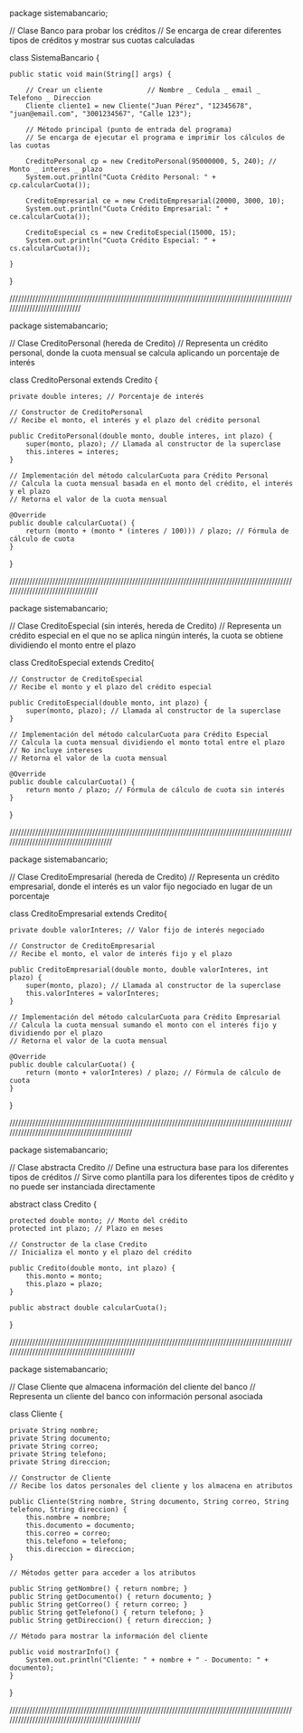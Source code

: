 package sistemabancario;

// Clase Banco para probar los créditos
// Se encarga de crear diferentes tipos de créditos y mostrar sus cuotas calculadas

class SistemaBancario {

    public static void main(String[] args) {
        
        // Crear un cliente           // Nombre _ Cedula _ email _ Telefono _ Direccion   
        Cliente cliente1 = new Cliente("Juan Pérez", "12345678", "juan@email.com", "3001234567", "Calle 123"); 
        
        // Método principal (punto de entrada del programa)
        // Se encarga de ejecutar el programa e imprimir los cálculos de las cuotas
        
        CreditoPersonal cp = new CreditoPersonal(95000000, 5, 240); // Monto _ interes _ plazo
        System.out.println("Cuota Crédito Personal: " + cp.calcularCuota());
        
        CreditoEmpresarial ce = new CreditoEmpresarial(20000, 3000, 10);
        System.out.println("Cuota Crédito Empresarial: " + ce.calcularCuota());
        
        CreditoEspecial cs = new CreditoEspecial(15000, 15);
        System.out.println("Cuota Crédito Especial: " + cs.calcularCuota());
        
    }
    
}

////////////////////////////////////////////////////////////////////////////////////////////////////////////////////////////

package sistemabancario;

// Clase CreditoPersonal (hereda de Credito)
// Representa un crédito personal, donde la cuota mensual se calcula aplicando un porcentaje de interés

class CreditoPersonal extends Credito {
    
    private double interes; // Porcentaje de interés
    
    // Constructor de CreditoPersonal
    // Recibe el monto, el interés y el plazo del crédito personal
    
    public CreditoPersonal(double monto, double interes, int plazo) {
        super(monto, plazo); // Llamada al constructor de la superclase
        this.interes = interes;
    }
    
    // Implementación del método calcularCuota para Crédito Personal
    // Calcula la cuota mensual basada en el monto del crédito, el interés y el plazo
    // Retorna el valor de la cuota mensual
    
    @Override
    public double calcularCuota() {
        return (monto + (monto * (interes / 100))) / plazo; // Fórmula de cálculo de cuota
    }
    
}

//////////////////////////////////////////////////////////////////////////////////////////////////////////////////////////////////

package sistemabancario;

// Clase CreditoEspecial (sin interés, hereda de Credito)
// Representa un crédito especial en el que no se aplica ningún interés, la cuota se obtiene dividiendo el monto entre el plazo

class CreditoEspecial extends Credito{
    
    // Constructor de CreditoEspecial
    // Recibe el monto y el plazo del crédito especial
    
    public CreditoEspecial(double monto, int plazo) {
        super(monto, plazo); // Llamada al constructor de la superclase 
    }
    
    // Implementación del método calcularCuota para Crédito Especial
    // Calcula la cuota mensual dividiendo el monto total entre el plazo
    // No incluye intereses
    // Retorna el valor de la cuota mensual
    
    @Override
    public double calcularCuota() {
        return monto / plazo; // Fórmula de cálculo de cuota sin interés
    }
}

///////////////////////////////////////////////////////////////////////////////////////////////////////////////////////////////////////

package sistemabancario;

// Clase CreditoEmpresarial (hereda de Credito)
// Representa un crédito empresarial, donde el interés es un valor fijo negociado en lugar de un porcentaje

class CreditoEmpresarial extends Credito{
    
    private double valorInteres; // Valor fijo de interés negociado  
    
    // Constructor de CreditoEmpresarial
    // Recibe el monto, el valor de interés fijo y el plazo
    
    public CreditoEmpresarial(double monto, double valorInteres, int plazo) {
        super(monto, plazo); // Llamada al constructor de la superclase
        this.valorInteres = valorInteres;
    }
    
    // Implementación del método calcularCuota para Crédito Empresarial
    // Calcula la cuota mensual sumando el monto con el interés fijo y dividiendo por el plazo
    // Retorna el valor de la cuota mensual
    
    @Override
    public double calcularCuota() {
        return (monto + valorInteres) / plazo; // Fórmula de cálculo de cuota
    }
    
}

//////////////////////////////////////////////////////////////////////////////////////////////////////////////////////////////////////////////

package sistemabancario;

// Clase abstracta Credito
// Define una estructura base para los diferentes tipos de créditos
// Sirve como plantilla para los diferentes tipos de crédito y no puede ser instanciada directamente

abstract class Credito {
    
    protected double monto; // Monto del crédito
    protected int plazo; // Plazo en meses
    
    // Constructor de la clase Credito
    // Inicializa el monto y el plazo del crédito
    
    public Credito(double monto, int plazo) {
        this.monto = monto;
        this.plazo = plazo;
    }
    
    public abstract double calcularCuota();
    
}

///////////////////////////////////////////////////////////////////////////////////////////////////////////////////////////////////////////////

package sistemabancario;

// Clase Cliente que almacena información del cliente del banco
// Representa un cliente del banco con información personal asociada

class Cliente {
    
    private String nombre;
    private String documento;
    private String correo;
    private String telefono;
    private String direccion;
    
    // Constructor de Cliente
    // Recibe los datos personales del cliente y los almacena en atributos
    
    public Cliente(String nombre, String documento, String correo, String telefono, String direccion) {
        this.nombre = nombre;
        this.documento = documento;
        this.correo = correo;
        this.telefono = telefono;
        this.direccion = direccion;
    }
    
    // Métodos getter para acceder a los atributos
    
    public String getNombre() { return nombre; }
    public String getDocumento() { return documento; }
    public String getCorreo() { return correo; }
    public String getTelefono() { return telefono; }
    public String getDireccion() { return direccion; }

    // Método para mostrar la información del cliente
    
    public void mostrarInfo() {
        System.out.println("Cliente: " + nombre + " - Documento: " + documento);
    }
}

/////////////////////////////////////////////////////////////////////////////////////////////////////////////////////////////////////////////////
